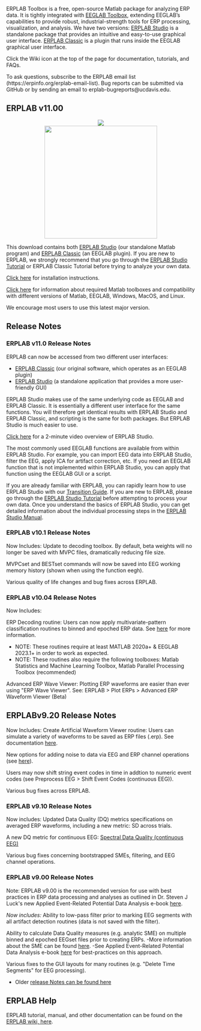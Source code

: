 ERPLAB Toolbox is a free, open-source Matlab package for analyzing ERP data. It is tightly integrated with [EEGLAB Toolbox](http://sccn.ucsd.edu/eeglab/), extending EEGLAB’s capabilities to provide robust, industrial-strength tools for ERP processing, visualization, and analysis. We have two versions: [ERPLAB Studio](https://github.com/ucdavis/erplab/wiki/ERPLAB-Studio-Manual) is a standalone package that provides an intuitive and easy-to-use graphical user interface. [ERPLAB Classic](https://github.com/ucdavis/erplab/wiki/Manual) is a plugin that runs inside the EEGLAB graphical user interface.
</p>
Click the Wiki icon at the top of the page for documentation, tutorials, and FAQs.
</p>
To ask questions, subscribe to the ERPLAB email list (https://erpinfo.org/erplab-email-list). Bug reports can be submitted via GitHub or by sending an email to erplab-bugreports@ucdavis.edu.

## ERPLAB v11.00

<p align="center" >
  <a href="https://github.com/ucdavis/erplab/releases/download/11.0/erplabv11.00.zip"><img src="https://github.com/ucdavis/erplab/blob/master/images/erplab-and-studio-logo.png">
<br/>

  <img src="https://cloud.githubusercontent.com/assets/5808953/8663301/1ff9a26a-297e-11e5-9e15-a7085569058f.png" width=300px >
 </a>
</p>


This download contains both [ERPLAB Studio](https://github.com/ucdavis/erplab/wiki/ERPLAB-Studio-Manual) (our standalone Matlab program) and [ERPLAB Classic](https://github.com/ucdavis/erplab/wiki/Manual) (an EEGLAB plugin). If you are new to ERPLAB, we strongly recommend that you go through the [ERPLAB Studio Tutorial](https://github.com/ucdavis/erplab/wiki/ERPLAB-Studio-Tutorial) or ERPLAB Classic Tutorial before trying to analyze your own data.

[Click here](https://github.com/ucdavis/erplab/wiki/installation) for installation instructions.

[Click here](https://github.com/ucdavis/erplab/wiki/Compatability-and-Required-Toolboxes) for information about required Matlab toolboxes and compatibility with different versions of Matlab, EEGLAB, Windows, MacOS, and Linux.

We encourage most users to use this latest major version.

## Release Notes

### ERPLAB v11.0 Release Notes

ERPLAB can now be accessed from two different user interfaces: 
- [ERPLAB Classic](https://github.com/ucdavis/erplab/wiki/Manual) (our original software, which operates as an EEGLAB plugin)
- [ERPLAB Studio](https://github.com/ucdavis/erplab/wiki/ERPLAB-Studio-Manual) (a standalone application that provides a more user-friendly GUI)

ERPLAB Studio makes use of the same underlying code as EEGLAB and ERPLAB Classic. It is essentially a different user interface for the same functions. You will therefore get identical results with ERPLAB Studio and ERPLAB Classic, and scripting is the same for both packages. But ERPLAB Studio is much easier to use.

[Click here](https://www.youtube.com/watch?v=lIaKVQ9DD6E) for a 2-minute video overview of ERPLAB Studio. 

The most commonly used EEGLAB functions are available from within ERPLAB Studio. For example, you can import EEG data into ERPLAB Studio, filter the EEG, apply ICA for artifact correction, etc. If you need an EEGLAB function that is not implemented within ERPLAB Studio, you can apply that function using the EEGLAB GUI or a script.

If you are already familiar with ERPLAB, you can rapidly learn how to use ERPLAB Studio with our [Transition Guide](). If you are new to ERPLAB, please go through the [ERPLAB Studio Tutorial](https://github.com/ucdavis/erplab/wiki/ERPLAB-Studio-Tutorial) before attempting to process your own data. Once you understand the basics of ERPLAB Studio, you can get detailed information about the individual processing steps in the [ERPLAB Studio Manual](https://github.com/ucdavis/erplab/wiki/ERPLAB-Studio-Manual).


### ERPLAB v10.1 Release Notes
Now Includes:
Update to decoding toolbox. By default, beta weights will no longer be saved with MVPC files, dramatically reducing file size. 

MVPCset and BESTset commands will now be saved into EEG working memory history (shown when using the function eegh).

Various quality of life changes and bug fixes across ERPLAB.


### ERPLAB v10.04 Release Notes
Now Includes:

ERP Decoding routine: Users can now apply multivariate-pattern classification routines to binned and epoched ERP data. See [here](https://github.com/ucdavis/erplab/wiki/Decoding-Tutorial) for more information. 
- NOTE: These routines require at least MATLAB 2020a+ & EEGLAB 2023.1+ in order to work as expected.
- NOTE: These routines also require the following toolboxes: Matlab Statistics and Machine Learning Toolbox, Matlab Parallel Processing Toolbox (recommended)

Advanced ERP Wave Viewer: Plotting ERP waveforms are easier than ever using "ERP Wave Viewer". See:  ERPLAB > Plot ERPs > Advanced ERP Waveform Viewer (Beta) 


## ERPLABv9.20 Release Notes
Now Includes:
Create Artificial Waveform Viewer routine: Users can simulate a variety of waveforms to be saved as ERP files (.erp). See documentation [here](https://github.com/lucklab/erplab/wiki/Create-an-Artificial-ERP-Waveform). 

New options for adding noise to data via EEG and ERP channel operations (see [here](https://github.com/lucklab/erplab/wiki/EEG-and-ERP-Channel-Operations#example-of-adding-simulated-noise)). 

Users may now shift string event codes in time in addtion to numeric event codes (see Preprocess EEG > Shift Event Codes (continuous EEG)). 

Various bug fixes across ERPLAB.


### ERPLAB v9.10 Release Notes
Now includes: 
Updated Data Quality (DQ) metrics specifications on averaged ERP waveforms, including a new metric: SD across trials. 

A new DQ metric for continuous EEG: [Spectral Data Quality (continuous EEG)](https://github.com/lucklab/erplab/wiki/Spectral-Data-Quality-(continuous-eeg))

Various bug fixes concerning bootstrapped SMEs, filtering, and EEG channel operations. 

### ERPLAB v9.00 Release Notes
Note: ERPLAB v9.00 is the recommended version for use with best practices in ERP data processing and analyses as outlined in Dr. Steven J Luck's new Applied Event-Related Potential Data Analysis e-book [here](https://socialsci.libretexts.org/Bookshelves/Psychology/Book%3A_Applied_Event-Related_Potential_Data_Analysis_(Luck)).

_Now includes:_
Ability to low-pass filter prior to marking EEG segments with all artifact detection routines (data is not saved with the filter).

Ability to calculate Data Quality measures (e.g. analytic SME) on multiple binned and epoched EEGset files prior to creating ERPs. 
-More information about the SME can be found [here](https://github.com/lucklab/erplab/wiki/ERPLAB-Data-Quality-Metrics).
-See Applied Event-Related Potential Data Analysis e-book [here](https://socialsci.libretexts.org/Bookshelves/Psychology/Book%3A_Applied_Event-Related_Potential_Data_Analysis_(Luck)) for best-practices on this approach. 

Various fixes to the GUI layouts for many routines (e.g. "Delete Time Segments" for EEG processing). 

- Older [release Notes can be found here](https://github.com/lucklab/erplab/wiki/Release-Notes)


## ERPLAB Help

ERPLAB tutorial, manual, and other documentation can be found on the [ERPLAB wiki, here](https://github.com/lucklab/erplab/wiki).
